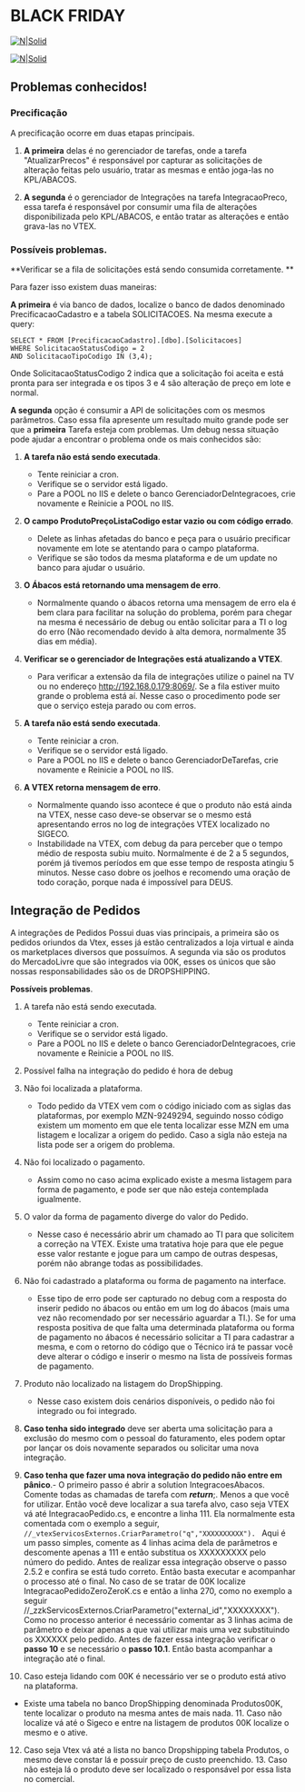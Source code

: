# BLACK FRIDAY


[![N|Solid](https://connectparts.vteximg.com.br/arquivos/logo-connect.png)](https://nodesource.com/products/nsolid)


[![N|Solid](https://cdn.arstechnica.net/wp-content/uploads/2014/02/warning-640x360.png)](https://nodesource.com/products/nsolid)

## Problemas conhecidos!

### Precificação

A precificação ocorre em duas etapas principais.


1. **A primeira** delas é no gerenciador de tarefas, onde a tarefa "AtualizarPrecos" é responsável por capturar as solicitações de alteração feitas pelo usuário, tratar as mesmas e então joga-las no KPL/ABACOS.

2. **A segunda** é o gerenciador de Integrações na tarefa IntegracaoPreco, essa tarefa é responsável por consumir uma fila de alterações disponibilizada pelo KPL/ABACOS, e então tratar as alterações e então grava-las no VTEX.

### Possíveis problemas.

**Verificar se a fila de solicitações está sendo consumida corretamente. **

Para fazer isso existem duas maneiras:

**A primeira** é via banco de dados, localize o banco de dados denominado PrecificacaoCadastro e a tabela SOLICITACOES. Na mesma execute a query:

```
SELECT * FROM [PrecificacaoCadastro].[dbo].[Solicitacoes]
WHERE SolicitacaoStatusCodigo = 2
AND SolicitacaoTipoCodigo IN (3,4);
```
Onde SolicitacaoStatusCodigo 2 indica que a solicitação foi aceita e está pronta para ser integrada e os tipos 3 e 4 são alteração de preço em lote e normal.


**A segunda** opção é consumir a API de solicitações com os mesmos parâmetros. Caso essa fila apresente um resultado muito grande pode ser que a **primeira** Tarefa esteja com problemas. Um debug nessa situação pode ajudar a encontrar o problema onde os mais conhecidos são:


1. **A tarefa não está sendo executada**.
    - Tente reiniciar a cron.
    - Verifique se o servidor está ligado.
    - Pare a POOL no IIS e delete o banco GerenciadorDeIntegracoes, crie novamente e Reinicie a POOL no IIS.


2. **O campo ProdutoPreçoListaCodigo estar vazio ou com código errado**.
    - Delete as linhas afetadas do banco e peça para o usuário precificar novamente em lote se atentando para o campo plataforma.
    - Verifique se são todos da mesma plataforma e de um update no banco para ajudar o usuário.

3. **O Ábacos está retornando uma mensagem de erro**.
    - Normalmente quando o ábacos retorna uma mensagem de erro ela é bem clara para facilitar na solução do problema, porém para chegar na mesma é necessário de debug ou então solicitar para a TI o log do erro (Não recomendado devido à alta demora, normalmente 35 dias em média).

4. **Verificar se o gerenciador de Integrações está atualizando a VTEX**.
    - Para verificar a extensão da fila de integrações utilize o painel na TV ou no endereço http://192.168.0.179:8069/. Se a fila estiver muito grande o problema está aí. Nesse caso o procedimento pode ser que o serviço esteja parado ou com erros.

5. **A tarefa não está sendo executada**.
    - Tente reiniciar a cron.
    - Verifique se o servidor está ligado.
    - Pare a POOL no IIS e delete o banco GerenciadorDeTarefas, crie novamente e Reinicie a POOL no IIS.

6. **A VTEX retorna mensagem de erro**.
    - Normalmente quando isso acontece é que o produto não está ainda na VTEX, nesse caso deve-se observar se o mesmo está apresentando erros no log de integrações VTEX localizado no SIGECO.
    - Instabilidade na VTEX, com debug da para perceber que o tempo médio de resposta subiu muito. Normalmente é de 2 a 5 segundos, porém já tivemos períodos em que esse tempo de resposta atingiu 5 minutos. Nesse caso dobre os joelhos e recomendo uma oração de todo coração, porque nada é impossível para DEUS.

## Integração de Pedidos

A integrações de Pedidos Possui duas vias principais, a primeira são os pedidos oriundos da Vtex, esses já estão centralizados a loja virtual e ainda os marketplaces diversos que possuímos. A segunda via são os produtos do MercadoLivre que são integrados via 00K, esses os únicos que são nossas responsabilidades são os de DROPSHIPPING.

**Possíveis problemas**.

1. A tarefa não está sendo executada.
    - Tente reiniciar a cron.
    - Verifique se o servidor está ligado.
    - Pare a POOL no IIS e delete o banco GerenciadorDeIntegracoes, crie novamente e Reinicie a POOL no IIS.

2. Possível falha na integração do pedido é hora de debug

3. Não foi localizada a plataforma.
    - Todo pedido da VTEX vem com o código iniciado com as siglas das plataformas, por exemplo MZN-9249294, seguindo nosso código existem um momento em que ele tenta localizar esse MZN em uma listagem e localizar a origem do pedido. Caso a sigla não esteja na lista pode ser a origem do problema.

4. Não foi localizado o pagamento.
    - Assim como no caso acima explicado existe a mesma listagem para forma de pagamento, e pode ser que não esteja contemplada igualmente.

5. O valor da forma de pagamento diverge do valor do Pedido.
    - Nesse caso é necessário abrir um chamado ao TI para que solicitem a correção na VTEX. Existe uma tratativa hoje para que ele pegue esse valor restante e jogue para um campo de outras despesas, porém não abrange todas as possibilidades.
    
6. Não foi cadastrado a plataforma ou forma de pagamento na interface.
    - Esse tipo de erro pode ser capturado no debug com a resposta do inserir pedido no ábacos ou então em um log do ábacos (mais uma vez não recomendado por ser necessário aguardar a TI.). Se for uma resposta positiva de que falta uma determinada plataforma ou forma de pagamento no ábacos é necessário solicitar a TI para cadastrar a mesma, e com o retorno do código que o Técnico irá te passar você deve alterar o código e inserir o mesmo na lista de possíveis formas de pagamento.

7. Produto não localizado na listagem do DropShipping.
    - Nesse caso existem dois cenários disponíveis, o pedido não foi integrado ou foi integrado.
    
8. **Caso tenha sido integrado** deve ser aberta uma solicitação para a exclusão do mesmo com o pessoal do faturamento, eles podem optar por lançar os dois novamente separados ou solicitar uma nova integração.

9. **Caso tenha que fazer uma nova integração do pedido não entre em pânico**.- O primeiro passo é abrir a solution IntegracoesAbacos. Comente todas as chamadas de tarefa com **_return_**;. Menos a que você for utilizar. Então você deve localizar a sua tarefa alvo, caso seja VTEX vá até IntegracaoPedido.cs, e encontre a linha 111. Ela normalmente esta comentada com o exemplo a seguir, 
``` //_vtexServicosExternos.CriarParametro("q","XXXXXXXXXX").  ``` Aqui é um passo simples, comente as 4 linhas acima dela de parâmetros e descomente apenas a 111 e então substitua os XXXXXXXXX pelo número do pedido. Antes de realizar essa integração observe o passo 2.5.2 e confira se está tudo correto. Então basta executar e acompanhar o processo até o final. No caso de se tratar de 00K localize IntegracaoPedidoZeroZeroK.cs e então a linha 270, como no exemplo a seguir //_zzkServicosExternos.CriarParametro("external_id","XXXXXXXX"). Como no processo anterior é necessário comentar as 3 linhas acima de parâmetro e deixar apenas a que vai utilizar mais uma vez substituindo os XXXXXX pelo pedido. Antes de fazer essa integração verificar o **passo 10** e se necessário o **passo 10.1**. Então basta acompanhar a integração até o final.
10. Caso esteja lidando com 00K é necessário ver se o produto está ativo na plataforma.
- Existe uma tabela no banco DropShipping denominada Produtos00K, tente localizar o produto na mesma antes de mais nada.
    11. Caso não localize vá até o Sigeco e entre na listagem de produtos 00K localize o mesmo e o ative.
12. Caso seja Vtex vá até a lista no banco Dropshipping tabela Produtos, o mesmo deve constar lá e possuir preço de custo preenchido. 
    13. Caso não esteja lá o produto deve ser localizado o responsável por essa lista no comercial.


